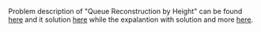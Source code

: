 Problem description of "Queue Reconstruction by Height" can be found [here](https://leetcode.com/problems/queue-reconstruction-by-height/description/) and it solution [here](https://github.com/aurimas13/Solutions-To-Problems/blob/main/LeetCode/Python%20Solutions/Queue%20Reconstruction%20by%20Height/queue.py) while the expalantion with solution and more [here](https://leetcode.com/problems/queue-reconstruction-by-height/solutions/3217852/python-soluion/).
